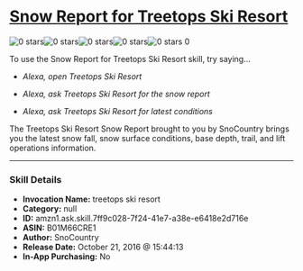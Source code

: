# [Snow Report for Treetops Ski Resort](http://alexa.amazon.com/#skills/amzn1.ask.skill.7ff9c028-7f24-41e7-a38e-e6418e2d716e)
![0 stars](../../images/ic_star_border_black_18dp_1x.png)![0 stars](../../images/ic_star_border_black_18dp_1x.png)![0 stars](../../images/ic_star_border_black_18dp_1x.png)![0 stars](../../images/ic_star_border_black_18dp_1x.png)![0 stars](../../images/ic_star_border_black_18dp_1x.png) 0

To use the Snow Report for Treetops Ski Resort skill, try saying...

* *Alexa, open Treetops Ski Resort*

* *Alexa, ask Treetops Ski Resort for the snow report*

* *Alexa, ask Treetops Ski Resort for latest conditions*

The Treetops Ski Resort Snow Report brought to you by SnoCountry brings you the latest snow fall, snow surface conditions,  base depth, trail, and lift operations information.

***

### Skill Details

* **Invocation Name:** treetops ski resort
* **Category:** null
* **ID:** amzn1.ask.skill.7ff9c028-7f24-41e7-a38e-e6418e2d716e
* **ASIN:** B01M66CRE1
* **Author:** SnoCountry
* **Release Date:** October 21, 2016 @ 15:44:13
* **In-App Purchasing:** No
